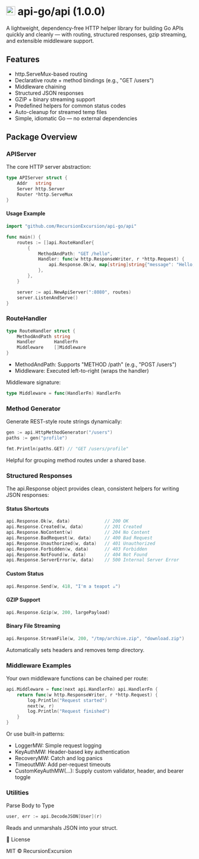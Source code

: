 # <img src="https://golang.org/favicon.ico" width="24" alt="Go logo"> api-go/api (1.0.0)


A lightweight, dependency-free HTTP helper library for building Go APIs quickly and cleanly — with routing, structured responses, gzip streaming, and extensible middleware support.
## Features

- http.ServeMux-based routing
- Declarative route + method bindings (e.g., "GET /users")
- Middleware chaining
- Structured JSON responses
- GZIP + binary streaming support
- Predefined helpers for common status codes
- Auto-cleanup for streamed temp files
- Simple, idiomatic Go — no external dependencies

## Package Overview
### APIServer

The core HTTP server abstraction:

```go
type APIServer struct {
	Addr   string
	Server http.Server
	Router *http.ServeMux
}
```

#### Usage Example

```go
import "github.com/RecursionExcursion/api-go/api"

func main() {
	routes := []api.RouteHandler{
		{
			MethodAndPath: "GET /hello",
			Handler: func(w http.ResponseWriter, r *http.Request) {
				api.Response.Ok(w, map[string]string{"message": "Hello, world!"})
			},
		},
	}

	server := api.NewApiServer(":8080", routes)
	server.ListenAndServe()
}
```

### RouteHandler

```go
type RouteHandler struct {
	MethodAndPath string
	Handler       HandlerFn
	Middleware    []Middleware
}
```

- MethodAndPath: Supports "METHOD /path" (e.g., "POST /users")
- Middleware: Executed left-to-right (wraps the handler)

Middleware signature:

```go
type Middleware = func(HandlerFn) HandlerFn
```

### Method Generator

Generate REST-style route strings dynamically:

```go
gen := api.HttpMethodGenerator("/users")
paths := gen("profile")

fmt.Println(paths.GET) // "GET /users/profile"
```

Helpful for grouping method routes under a shared base.

### Structured Responses

The api.Response object provides clean, consistent helpers for writing JSON responses:
#### Status Shortcuts

```go
api.Response.Ok(w, data)             // 200 OK
api.Response.Created(w, data)        // 201 Created
api.Response.NoContent(w)            // 204 No Content
api.Response.BadRequest(w, data)     // 400 Bad Request
api.Response.Unauthorized(w, data)   // 401 Unauthorized
api.Response.Forbidden(w, data)      // 403 Forbidden
api.Response.NotFound(w, data)       // 404 Not Found
api.Response.ServerError(w, data)    // 500 Internal Server Error
```

#### Custom Status

```go
api.Response.Send(w, 418, "I'm a teapot ☕")
```

#### GZIP Support

```go
api.Response.Gzip(w, 200, largePayload)
```

#### Binary File Streaming

```go
api.Response.StreamFile(w, 200, "/tmp/archive.zip", "download.zip")
```

Automatically sets headers and removes temp directory.

### Middleware Examples

Your own middleware functions can be chained per route:

```go
api.Middleware = func(next api.HandlerFn) api.HandlerFn {
	return func(w http.ResponseWriter, r *http.Request) {
		log.Println("Request started")
		next(w, r)
		log.Println("Request finished")
	}
}
```

Or use built-in patterns:

- LoggerMW: Simple request logging
- KeyAuthMW: Header-based key authentication
- RecoveryMW: Catch and log panics
- TimeoutMW: Add per-request timeouts
- CustomKeyAuthMW(...): Supply custom validator, header, and bearer toggle

### Utilities
Parse Body to Type

```go
user, err := api.DecodeJSON[User](r)
```

Reads and unmarshals JSON into your struct.
 
📄 License

MIT © RecursionExcursion
